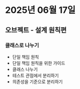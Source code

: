 # 2025년 06월 17일

## 오브젝트 - 설계 원칙편

### 클래스로 나누기

- 단일 책임 원칙
- 단일 책임 원칙을 위한 가이드
- 클래스 나누기
- 테스트 관점에서 분리하기
- 의존성을 기준으로 분리하기
